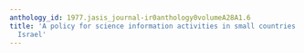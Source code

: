 ```yaml
---
anthology_id: 1977.jasis_journal-ir0anthology0volumeA28A1.6
title: 'A policy for science information activities in small countries: The case of
  Israel'
---
```


